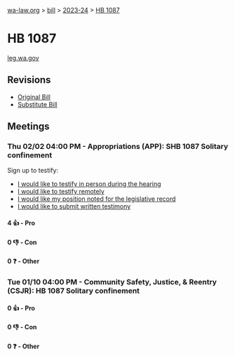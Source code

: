 [wa-law.org](/) > [bill](/bill/) > [2023-24](/bill/2023-24/) > [HB 1087](/bill/2023-24/hb/1087/)

# HB 1087
[leg.wa.gov](https://app.leg.wa.gov/billsummary?BillNumber=1087&Year=2023&Initiative=false)

## Revisions
* [Original Bill](1/)
* [Substitute Bill](S/)

## Meetings
### Thu 02/02 04:00 PM - Appropriations (APP): SHB 1087 Solitary confinement
Sign up to testify:
* [I would like to testify in person during the hearing](https://app.leg.wa.gov/csi/Testifier/Add?chamber=House&mId=30578&aId=150481&caId=21038&tId=1)
* [I would like to testify remotely](https://app.leg.wa.gov/csi/Testifier/Add?chamber=House&mId=30578&aId=150481&caId=21038&tId=2)
* [I would like my position noted for the legislative record](https://app.leg.wa.gov/csi/Testifier/Add?chamber=House&mId=30578&aId=150481&caId=21038&tId=3)
* [I would like to submit written testimony](https://app.leg.wa.gov/csi/Testifier/Add?chamber=House&mId=30578&aId=150481&caId=21038&tId=4)

#### 4 👍 - Pro

#### 0 👎 - Con

#### 0 ❓ - Other

### Tue 01/10 04:00 PM - Community Safety, Justice, & Reentry (CSJR): HB 1087 Solitary confinement
#### 0 👍 - Pro

#### 0 👎 - Con

#### 0 ❓ - Other
